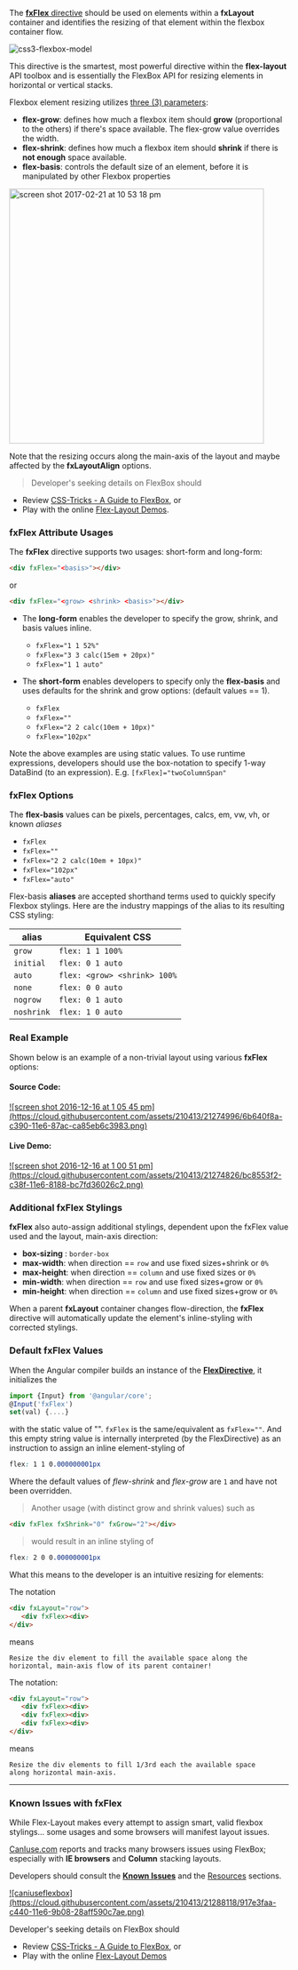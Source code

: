 The [**fxFlex** directive][fxFlex] should be used on elements within a **fxLayout** container and identifies the 
resizing of that element within the flexbox container flow. 


![css3-flexbox-model](https://cloud.githubusercontent.com/assets/210413/20034148/49a4fb62-a382-11e6-9822-42b90dec69be.jpg)

This directive is the smartest, most powerful directive within the **flex-layout** API toolbox and is essentially the 
FlexBox API for resizing elements in horizontal or vertical stacks. 

Flexbox element resizing utilizes [three (3) parameters](http://cssreference.io/flexbox/):

* **flex-grow**:  defines how much a flexbox item should **grow** (proportional to the others) if there's space 
available. The flex-grow value overrides the width.
* **flex-shrink**: defines how much a flexbox item should **shrink** if there is **not enough** space available.
* **flex-basis**: controls the default size of an element, before it is manipulated by other Flexbox properties

<img width="459" alt="screen shot 2017-02-21 at 10 53 18 pm" src="https://cloud.githubusercontent.com/assets/210413/23197825/9742cf4c-f888-11e6-8812-b287f8aad15f.png">

Note that the resizing occurs along the main-axis of the layout and maybe affected by the **fxLayoutAlign** options. 

> Developer's seeking details on FlexBox should 
* Review [CSS-Tricks - A Guide to FlexBox](https://css-tricks.com/snippets/css/a-guide-to-flexbox/), or 
* Play with the online [Flex-Layout Demos](https://tburleson-layouts-demos.firebaseapp.com/#/docs).

### fxFlex Attribute Usages

The **fxFlex** directive supports two usages: short-form and long-form:

```html
<div fxFlex="<basis>"></div>
```
or
```html
<div fxFlex="<grow> <shrink> <basis>"></div>
```

* The **long-form** enables the developer to specify the grow, shrink, and basis values inline.
  * `fxFlex="1 1 52%"`
  * `fxFlex="3 3 calc(15em + 20px)"`
  * `fxFlex="1 1 auto"`


* The **short-form** enables developers to specify only the **flex-basis** and uses defaults for the shrink and grow 
options: (default values == 1).
  * `fxFlex`
  * `fxFlex=""`
  * `fxFlex="2 2 calc(10em + 10px)"`
  * `fxFlex="102px"`

Note the above examples are using static values. To use runtime expressions, developers should use the box-notation to 
specify 1-way DataBind (to an expression). E.g. `[fxFlex]="twoColumnSpan"`

### fxFlex Options

The **flex-basis** values can be pixels, percentages, calcs, em, vw, vh, or known *aliases*

* `fxFlex`
* `fxFlex=""`
* `fxFlex="2 2 calc(10em + 10px)"`
* `fxFlex="102px"`
* `fxFlex="auto"`


Flex-basis **aliases** are accepted shorthand terms used to quickly specify Flexbox stylings. Here are the industry 
mappings of the alias to its resulting CSS styling:


| alias | Equivalent CSS | 
| ----- | -------------- |
|  `grow`     | `flex: 1 1 100%` |
|  `initial`  | `flex: 0 1 auto` |
|  `auto`     | `flex: <grow> <shrink> 100%` |
|  `none`     | `flex: 0 0 auto` |
|  `nogrow`   | `flex: 0 1 auto` |
|  `noshrink` | `flex: 1 0 auto` |


### Real Example

Shown below is an example of a non-trivial layout using various **fxFlex** options:

#### Source Code:

<a href="https://github.com/angular/flex-layout/blob/master/src/demo-app/app/stack-overflow/columnSpan.demo.ts#L23" target="_blank">
![screen shot 2016-12-16 at 1 05 45 pm](https://cloud.githubusercontent.com/assets/210413/21274996/6b640f8a-c390-11e6-87ac-ca85eb6c3983.png)
</a>

#### Live Demo:

<a href="https://tburleson-layouts-demos.firebaseapp.com/#/stackoverflow" target="_blank">
![screen shot 2016-12-16 at 1 00 51 pm](https://cloud.githubusercontent.com/assets/210413/21274826/bc8553f2-c38f-11e6-8188-bc7fd36026c2.png)
</a>



### Additional fxFlex Stylings

**fxFlex** also auto-assign additional stylings, dependent upon the fxFlex value used and the layout, main-axis direction:

* **box-sizing** : `border-box`
* **max-width**: when direction == `row` and use fixed sizes+shrink or `0%`
* **max-height**: when direction == `column` and use fixed sizes or `0%` 
* **min-width**: when direction == `row` and use fixed sizes+grow or `0%`
* **min-height**: when direction == `column` and use fixed sizes+grow or `0%`

When a parent **fxLayout** container changes flow-direction, the **fxFlex** directive will automatically update the 
element's inline-styling with corrected stylings.

### Default fxFlex Values

When the Angular compiler builds an instance of the [**FlexDirective**][FlexDirective], it initializes the 

```typescript
import {Input} from '@angular/core';
@Input('fxFlex')
set(val) {....} 
```

with the static value of "". `fxFlex` is the same/equivalent as `fxFlex=""`. And this empty string value is internally 
interpreted (by the FlexDirective) as an instruction to assign an inline element-styling of

```css
flex: 1 1 0.000000001px
```

Where the default values of *flew-shrink* and *flex-grow* are `1` and have not been overridden.

> Another usage (with distinct grow and shrink values) such as 
```html
<div fxFlex fxShrink="0" fxGrow="2"></div>
```
> would result in an inline styling of 
```css
flex: 2 0 0.000000001px
```

What this means to the developer is an intuitive resizing for elements:

The notation 

```html
<div fxLayout="row">
   <div fxFlex><div>
</div>
```

means 

```
Resize the div element to fill the available space along the 
horizontal, main-axis flow of its parent container!
```

The notation:

```html
<div fxLayout="row">
   <div fxFlex><div>
   <div fxFlex><div>
   <div fxFlex><div>
</div>
```

means

```
Resize the div elements to fill 1/3rd each the available space 
along horizontal main-axis. 
```

----

### Known Issues with fxFlex

While Flex-Layout makes every attempt to assign smart, valid flexbox stylings... some usages and some browsers will 
manifest layout issues.

[CanIuse.com](http://CanIuse.com) reports and tracks many browsers issues using FlexBox; especially with 
**IE browsers** and **Column** stacking layouts. 

Developers should consult the **[Known Issues](http://caniuse.com/#feat=flexbox)** and the 
[Resources](http://caniuse.com/#feat=flexbox) sections.

<a href="http://caniuse.com/#feat=flexbox" target="_blank">
![caniuseflexbox](https://cloud.githubusercontent.com/assets/210413/21288118/917e3faa-c440-11e6-9b08-28aff590c7ae.png)
</a>

Developer's seeking details on FlexBox should 
* Review [CSS-Tricks - A Guide to FlexBox](https://css-tricks.com/snippets/css/a-guide-to-flexbox/), or 
* Play with the online [Flex-Layout Demos](https://tburleson-layouts-demos.firebaseapp.com/#/docs)

[fxFlex]: https://github.com/angular/flex-layout/blob/master/src/lib/flexbox/api/flex.ts
[FlexDirective]: https://github.com/angular/flex-layout/blob/master/src/lib/flexbox/api/flex.ts#L65-L67